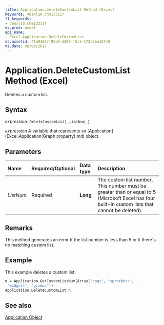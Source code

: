 ```yaml
---
title: Application.DeleteCustomList Method (Excel)
keywords: vbaxl10.chm133117
f1_keywords:
- vbaxl10.chm133117
ms.prod: excel
api_name:
- Excel.Application.DeleteCustomList
ms.assetid: 41a936f7-05b5-520f-f5c5-172a5ea124d9
ms.date: 06/08/2017
---
```



# Application.DeleteCustomList Method (Excel)

Deletes a custom list.


## Syntax

 _expression_. `DeleteCustomList`( `_ListNum_` )

 _expression_ A variable that represents an [Application](Excel.Application(Graph property).md) object.


## Parameters



|Name|Required/Optional|Data type|Description|
|:-----|:-----|:-----|:-----|
| _ListNum_|Required| **Long**|The custom list number. This number must be greater than or equal to 5 (Microsoft Excel has four built-in custom lists that cannot be deleted).|

## Remarks

This method generates an error if the list number is less than 5 or if there's no matching custom list.


## Example

This example deletes a custom list.


```vb
n = Application.GetCustomListNum(Array("cogs", "sprockets", _ 
 "widgets", "gizmos")) 
Application.DeleteCustomList n
```


## See also


[Application Object](Excel.Application(object).md)


